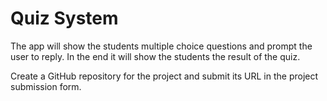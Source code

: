 # Quiz System

The app will show the students multiple choice questions and prompt the user to reply. In the end it will show the students the result of the quiz.

Create a GitHub repository for the project and submit its URL in the project submission form. 